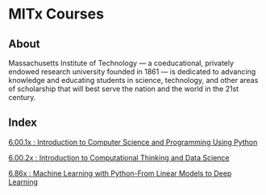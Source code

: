 # MITx Courses

## About

Massachusetts Institute of Technology — a coeducational, privately endowed research university founded in 1861 — is dedicated to advancing knowledge and educating students in science, technology, and other areas of scholarship that will best serve the nation and the world in the 21st century.

## Index

 [6.00.1x : Introduction to Computer Science and Programming Using Python]()
 
 [6.00.2x : Introduction to Computational Thinking and Data Science](https://github.com/CatalaniCD/fictional-potato/tree/main/6002x)
 
 [6.86x : Machine Learning with Python-From Linear Models to Deep Learning]()
 
 
